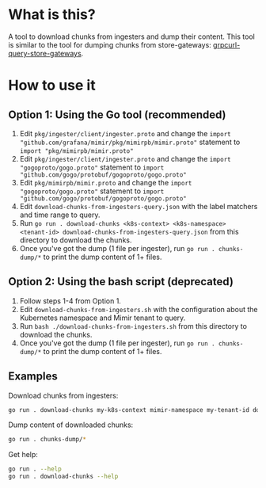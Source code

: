 # What is this?

A tool to download chunks from ingesters and dump their content. This tool is similar to the tool for dumping chunks from store-gateways: [grpcurl-query-store-gateways](../grpcurl-query-store-gateways).

# How to use it

## Option 1: Using the Go tool (recommended)

1. Edit `pkg/ingester/client/ingester.proto` and change the `import "github.com/grafana/mimir/pkg/mimirpb/mimir.proto"` statement to `import "pkg/mimirpb/mimir.proto"`
1. Edit `pkg/ingester/client/ingester.proto` and change the `import "gogoproto/gogo.proto"` statement to `import "github.com/gogo/protobuf/gogoproto/gogo.proto"`
1. Edit `pkg/mimirpb/mimir.proto` and change the `import "gogoproto/gogo.proto"` statement to `import "github.com/gogo/protobuf/gogoproto/gogo.proto"`
1. Edit `download-chunks-from-ingesters-query.json` with the label matchers and time range to query.
1. Run `go run . download-chunks <k8s-context> <k8s-namespace> <tenant-id> download-chunks-from-ingesters-query.json` from this directory to download the chunks.
1. Once you've got the dump (1 file per ingester), run `go run . chunks-dump/*` to print the dump content of 1+ files.

## Option 2: Using the bash script (deprecated)

1. Follow steps 1-4 from Option 1.
1. Edit `download-chunks-from-ingesters.sh` with the configuration about the Kubernetes namespace and Mimir tenant to query.
1. Run `bash ./download-chunks-from-ingesters.sh` from this directory to download the chunks.
1. Once you've got the dump (1 file per ingester), run `go run . chunks-dump/*` to print the dump content of 1+ files.

## Examples

Download chunks from ingesters:
```bash
go run . download-chunks my-k8s-context mimir-namespace my-tenant-id download-chunks-from-ingesters-query.json
```

Dump content of downloaded chunks:
```bash
go run . chunks-dump/*
```

Get help:
```bash
go run . --help
go run . download-chunks --help
```
